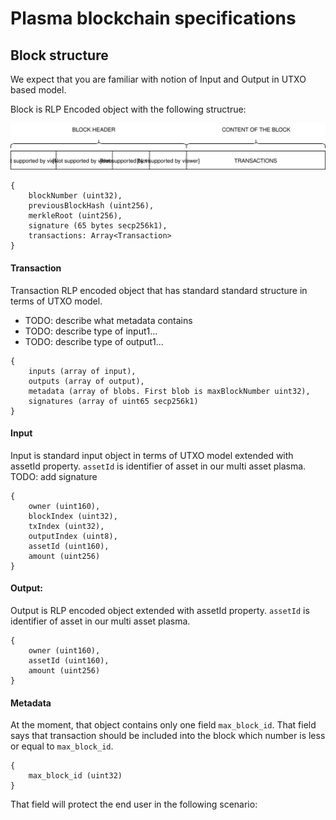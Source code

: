 # Plasma blockchain specifications

## Block structure
We expect that you are familiar with notion of Input and Output in UTXO based model.     

Block is RLP Encoded object with the following structrue:

![block](https://raw.githubusercontent.com/BANKEX/plasma-research/master/docs/assets/block.svg?sanitize=true)
```
{
	blockNumber (uint32),
	previousBlockHash (uint256),
	merkleRoot (uint256),
	signature (65 bytes secp256k1),
	transactions: Array<Transaction>
}
```

#### Transaction
Transaction RLP encoded object that has standard standard structure in terms of UTXO model.
- TODO: describe what metadata contains
- TODO: describe type of input1...
- TODO: describe type of output1...
```
{
	inputs (array of input),
	outputs (array of output),
	metadata (array of blobs. First blob is maxBlockNumber uint32),
	signatures (array of uint65 secp256k1)
}
```

#### Input
Input is standard input object in terms of UTXO model extended with assetId property.
`assetId` is identifier of asset in our multi asset plasma.
TODO: add signature
```
{
	owner (uint160), 
	blockIndex (uint32), 
	txIndex (uint32), 
	outputIndex (uint8), 
	assetId (uint160), 
	amount (uint256)
}
```

#### Output:
Output is RLP encoded object extended with assetId property.
`assetId` is identifier of asset in our multi asset plasma.
```
{
	owner (uint160), 
	assetId (uint160), 
	amount (uint256)
}
```

#### Metadata
At the moment, that object contains only one field `max_block_id`. 
That field says that transaction should be included into the block which number is less or equal to `max_block_id`.
```
{
	max_block_id (uint32)
}
```
That field will protect the end user in the following scenario:
